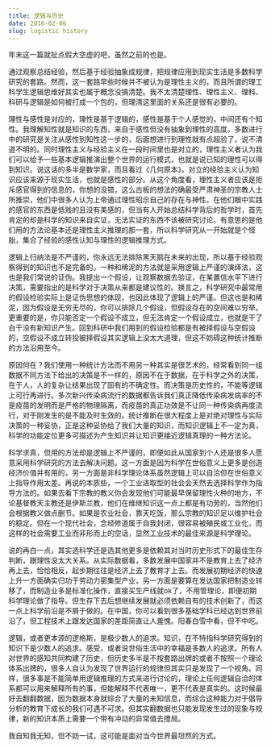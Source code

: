 ```yaml
---
title: 逻辑与历史
date: 2016-02-06
slug: logistic history
---
```


年末这一篇就扯点假大空虚的吧，虽然之前的也是。

通过观察总结经验，然后基于经验抽象成规律，把规律应用到现实生活是多数科学研究的套路。然而，这一套路早些时候并不被认为是理性主义的，而且所谓的理工科学生逻辑思维好其实也属于概念没搞清楚。我不太清楚理性、理性主义、理科、科研与逻辑是如何被打成一个包的，但理清这里面的关系还是很有必要的。

理性与感性是对应的，理性是基于逻辑的，感性是基于个人感觉的，中间还有个知性。我理解知性就是知识的东西，来自于感性但没有抽象到理性的高度。多数进行中的研究是关注从感性到知性这一步的，后面想进行到理性就有点超验了，说不清道不明的。同时理性主义与经验主义在一段时间里也是对立的，理性主义者认为我们可以给予一些基本逻辑推演出整个世界的运行模式，也就是说已知的理性可以得到知识。说这话的多半是数学家，而且看过《几何原本》。对立的经验主义认为知识应该来源于现实生活，也就是感性的部分。从这个角度看，理性主义者应该是拒斥感官得到的信息的，你想的没错，这么古板的想法的确最受严肃神圣的宗教人士所推崇，他们中很多人认为上帝通过理性昭示自己的存在与神性。在他们眼中实践的感官的东西是低贱的且没有美感的，但当有人开始总结科学背后的哲学时，首先肯定的却是科学的知识来自实证，无法实证的东西不该被研究讨论。有意思的是他们用的方法论基本还是理性主义推理的那一套，所以科学研究从一开始就是个怪胎，集合了经验的感性认知与理性的逻辑推理方式。

逻辑上归纳法是不严谨的，你永远无法排除黑天鹅在未来的出现，所以基于经验观察得到的知识也不是完备的。一种和稀泥的方法就是采用逻辑上严谨的演绎法，这也是我们常说的证伪。我提出一个假设，让观察数据去验证，在某置信水平下进行决策，需要指出的是科学对于决策从来都是建议性的。换言之，科学研究中最常用的假设检验实际上是证伪思想的体现，也因此体现了逻辑上的严谨。但这也是和稀泥，因为假设是无穷无尽的，你可以排除几个假设，但假设存在的空间难以穷举。更重要的是，你只能否定一个假设不成立，但无法肯定一个假设成立，也就是干了白干没有新知识产生。回到科研中我们用到的假设检验都是有被择假设与空假设的，空假设不成立转投被择假设其实逻辑上没太大道理，但这不妨碍这种统计推断的方法沿用至今。

原因何在？我们使用一种统计方法而不用另一种其实是很艺术的，经常看到同一组数据不同方法下给出的决策是不一样的，原因不在于数据，在于科学之外的决策，在于人，人的复杂让结果出现了固有的不确定性。而决策是历史性的，不能等逻辑上可行再进行。多次新兴传染病流行的数据都告诉我们真正降低传染病发病率的不是疫苗的发明而是严格的物理隔离，而疫苗的真正功效是不让同一种传染病再度流行，对于刚发生的是不能及时生效的。统计推断在很大程度上是对绝对理性与实际决策的一种妥协，正是这种妥协给了我们大量的知识，而知识逻辑上不一定为真，科学的功能定位更多可描述为产生知识并让知识更接近逻辑真理的一种方法论。

科学求真，但用的方法却是逻辑上不严谨的，即便如此从国家到个人还是很多人愿意采用科学研究的方法去解决问题。这一方面是因为科学在世俗意义上更多是创造经济价值并有用的，另一方面是非科学理论体系虽然逻辑上可以自洽但在世俗意义上指导作用太差。再说的本质些，一个工业进取型的社会会天然去选择科学作为指导方法的。如果去看下宗教的教义你会发现他们可能最早保留理性火种的地方，不论基督教天主教还是伊斯兰教，他们在维继知识这一点上都是有功劳的，当然他们会根据教义做点删节。如果是农业社会，靠天吃饭，那么宗教的知识足以维护社会的稳定。但在一个现代社会，念经修道属于自我封闭，很容易被殖民或工业化，而这样的社会需要工业而非形而上的空话，显然工业技术的最佳来源是科学理论。

说的再白一点，其实选科学还是选其他更多是依赖其对当时历史形式下的最佳生存判断，跟理性没太大关系。从实际数据看，多数发展中国家并不是教育上去了经济再上去，恰恰相反，起步期往往是经济上去了教育才上去。而发展初期经济的快速上升一方面确实归功于劳动力密集型产业，另一方面是要算在发达国家把制造业转移了，而制造业多是标准化操作，直接买生产线就ok了，不用管理论，即便初期科学理论做了指导。但生存下去后想继续发展就必须依赖自有的技术创新了，而这一点上科学前沿是不屑于做的。在中国，你可以看到很多基础学科已经达到世界前沿了，但工程技术上跟发达国家的差距简直让人羞愧。阳春白雪中看，但不中吃。

逻辑，或者更本源的逻格斯，是极少数人的追求。知识，在不特指科学研究得到的知识下是少数人的追求。感受，或者说世俗生活中的幸福是多数人的追求。所有人对世界的感知共同构建了历史，但历史多半是不按套路出牌的或者不按照一个理论体系出牌的，很多人自认为发现了世界运行的规律但其实只是发现了一个视角。同样，很多事是不能简单用逻辑推理的方式来进行讨论的，理论上任何逻辑自洽的体系都可以用来解释所有的事，但能解释不代表唯一，更不代表是真实的。这时候最好去翻翻数据，因为数据本身就综合了大量的未知信息，而综合这种能力对于倡导分析的教育下成长的我们可遇不可求。但其实翻数据也只能发现发生过的现象与规律，新的知识本质上需要一个带有冲动的异常值去搅局。

我自知我无知，但不妨一试，这可能是面对当今世界最坦然的方式。
